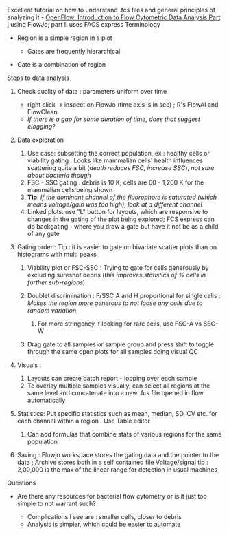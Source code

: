 Excellent tutorial on how to understand .fcs files and general principles of analyzing it - [OpenFlow: Introduction to Flow Cytometric Data Analysis Part I](https://www.youtube.com/watch?v=z592Kack9B0) using FlowJo; part II uses FACS express   Terminology

- Region is a simple region in a plot
    
    - Gates are frequently hierarchical
- Gate is a combination of region   
   

Steps to data analysis

1. Check quality of data : parameters uniform over time
    
    - right click -> inspect on FlowJo (time axis is in sec) ; R's FlowAI and FlowClean
    - _If there is a gap for some duration of time, does that suggest clogging?_
2. Data exploration
    
    1. Use case: subsetting the correct population, ex : healthy cells or viability gating : Looks like mammalian cells' health influences scattering quite a bit (_death reduces FSC, increase SSC_), _not sure about bacteria though_
    2. FSC - SSC gating : debris is 10 K; cells are 60 - 1,200 K for the mammalian cells being shown
    3. **Tip**: _If the dominant channel of the fluorophore is saturated (which means voltage/gain was too high), look at a different channel_
    4. Linked plots: use "L" button for layouts, which are responsive to changes in the gating of the plot being explored; FCS express can do backgating - where you draw a gate but have it not be as a child of any gate
3. Gating order : Tip : it is easier to gate on bivariate scatter plots than on histograms with multi peaks
    
    1. Viability plot or FSC-SSC : Trying to gate for cells generously by excluding sureshot debris (_this improves statistics of % cells in further sub-regions_)
    2. Doublet discrimination : F/SSC A and H proportional for single cells : _Makes the region more generous to not loose any cells due to random variation_
        
        1. For more stringency if looking for rare cells, use FSC-A vs SSC-W
    3. Drag gate to all samples or sample group and press shift to toggle through the same open plots for all samples doing visual QC
4. Visuals :
    
    1. Layouts can create batch report - looping over each sample
    2. To overlay multiple samples visually, can select all regions at the same level and concatenate into a new .fcs file opened in flow automatically
5. Statistics: Put specific statistics such as mean, median, SD, CV etc. for each channel within a region . Use Table editor
    
    1. Can add formulas that combine stats of various regions for the same population
6. Saving : Flowjo workspace stores the gating data and the pointer to the data ; Archive stores both in a self contained file 
Voltage/signal tip : 2,00,000 is the max of the linear range for detection in usual machines
    

Questions

- Are there any resources for bacterial flow cytometry or is it just too simple to not warrant such?
    
    - Complications I see are : smaller cells, closer to debris
    - Analysis is simpler, which could be easier to automate